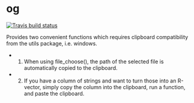 # og
<!-- badges: start -->
[![Travis build status](https://travis-ci.org/OskarGauffin/og.svg?branch=master)](https://travis-ci.org/OskarGauffin/og)
<!-- badges: end -->

Provides two convenient functions which requires clipboard compatibility from the utils package, i.e. windows.

- 1) When using file_choose(), the path of the selected file is automatically copied to the clipboard. 
- 2) If you have a column of strings and want to turn those into an R-vector, simply copy the column into the clipboard, run a function, and paste the clipboard. 
